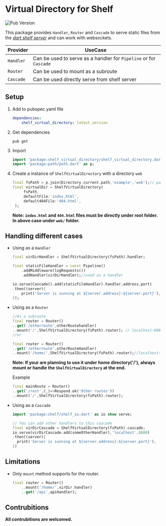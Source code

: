 # Virtual Directory for Shelf

![Pub Version](https://img.shields.io/pub/v/shelf_virtual_directory)

This package provides `Handler`, `Router` and `Cascade` to serve static files from the [*dart shelf server*](https://pub.dev/packages/shelf) and can work with websockets.

| Provider  | UseCase                                                           |
| --------- | ----------------------------------------------------------------- |
| `Handler` | Can be used to serve as a handler for `Pipeline` or for `Cascade` |
| `Router`  | Can be used to mount as a subroute                                |
| `Cascade` | Can be used directly serve from shelf server                      |

## Setup

1) Add to pubspec.yaml file

    ```yaml
    dependencies:
        shelf_virtual_directory: latest_version
    ```

2) Get dependencies

    ```shell
    pub get
    ```

3) Import

   ```dart
   import 'package:shelf_virtual_directory/shelf_virtual_directory.dart';
   import 'package:path/path.dart' as p;
   ```

4) Create a instance of `ShelfVirtualDirectory` with a directory `web`

   ```dart
   final fsPath = p.join(Directory.current.path,'example','web');// path to server
   final virtualDir = ShelfVirtualDirectory(
        fsPath,
        defaultFile:'index.html',
        default404File:'404.html',
    );
   ```

   **Note: `index.html` and `404.html` files must be directly under root folder. In above case under `web/` folder.**

## Handling different cases

- Using as a `Handler`

    ```dart
    final virDirHandler = ShelfVirtualDirectory(fsPath).handler;

    final staticFileHandler = const Pipeline()
        .addMiddleware(logRequests())
        .addHandler(virDirHandler);//used as a handler

    io.serve(Cascade().add(staticFileHandler).handler,address,port)
    .then((server){
        print('Server is sunning at ${server.address}:${server.port}'),
    });
    ```

- Using as a `Router`

    ```dart
    //As a subroute
    final router = Router()
    ..get('/otherroute',otherRoutehandler)
    ..mount('/',ShelfVirtualDirectory(fsPath).router); // localhost:8080/
    //or

    final router = Router()
    ..get('/otherroute',otherRouteHandler)
    ..mount('/home/',ShelfVirtualDirectory(fsPath).router);//localhost:8080/home/
    ```

    **Note: If your are planning to use it under home directory('/'), always mount or handle the `ShelfVirtualDirectory` at the end.**

    Example

    ```dart
    final mainRoute = Router()
    ..get('/rest',(_)=>Respond.ok('Other routes'))
    ..mount('/',ShelfVirtualDirectory(fsPath).router);
    ```

- Using as a `Cascade`

    ```dart
    import 'package:shelf/shelf_io.dart' as io show serve;

    // You can add other handlers to this cascade
    final virDirCascade = ShelfVirtualDirectory(fsPath).cascade;
    io.serve(virDirCascade.add(someOtherHandler),'localhost',8080)
    .then((server){
      print('Server is sunning at ${server.address}:${server.port}'),
    })
    ```

## Limitations

- Only `mount` method supports for the router.

    ```dart
    final router = Router()
        ..mount('/home/',virDir.handler)
        ..get('/api',apiHandler);
    ```

## Contrubitions

**All contrubitions are welcomed.**

